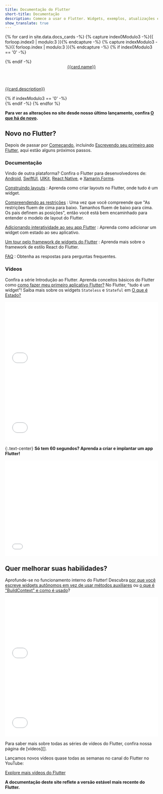 ```yaml
---
title: Documentação do Flutter
short-title: Documentação
description: Comece a usar o Flutter. Widgets, exemplos, atualizações e documentação de API para ajudá-lo a escrever seu primeiro aplicativo Flutter.
show_translate: true
---
```


{% for card in site.data.docs_cards -%}
  {% capture index0Modulo3 -%}{{ forloop.index0 | modulo:3 }}{% endcapture -%}
  {% capture indexModulo3 -%}{{ forloop.index | modulo:3 }}{% endcapture -%}
  {% if index0Modulo3 == '0' -%}
  <div class="card-deck mb-4">
  {% endif -%}
    <a class="card" href="{{card.url}}">
      <div class="card-body">
        <header class="card-title">{{card.name}}</header>
        <p class="card-text">{{card.description}}</p>
      </div>
    </a>
  {% if indexModulo3 == '0' -%}
  </div>
  {% endif -%}
{% endfor %}

**Para ver as alterações no site desde nosso último lançamento,
confira [O que há de novo][].**

[O que há de novo]: {{site.url}}/release/whats-new

## Novo no Flutter?

Depois de passar por [Começando][],
incluindo [Escrevendo seu primeiro app Flutter][],
aqui estão alguns próximos passos.

[Escrevendo seu primeiro app Flutter]: {{site.url}}/get-started/codelab

### Documentação

Vindo de outra plataforma? Confira o Flutter para desenvolvedores de:
[Android][], [SwiftUI][], [UIKit][], [React Native][], e
[Xamarin.Forms][].

[Construindo layouts][]
: Aprenda como criar layouts no Flutter,
  onde tudo é um widget.

[Compreendendo as restrições][]
: Uma vez que você compreende que "As restrições
  fluem de cima para baixo. Tamanhos fluem de baixo para cima. Os pais definem
  as posições", então você está bem encaminhado para entender o modelo de layout do Flutter.

[Adicionando interatividade ao seu app Flutter][interatividade]
: Aprenda como adicionar um widget com estado ao seu aplicativo.


[Um tour pelo framework de widgets do Flutter][]
: Aprenda mais sobre o framework de estilo React do Flutter.

[FAQ][]
: Obtenha as respostas para perguntas frequentes.

[Um tour pelo framework de widgets do Flutter]: {{site.url}}/ui/widgets-intro
[Android]: {{site.url}}/get-started/flutter-for/android-devs
[Construindo layouts]: {{site.url}}/ui/layout
[FAQ]: {{site.url}}/resources/faq
[Começando]: {{site.url}}/get-started/install
[interatividade]: {{site.url}}/ui/interactive
[SwiftUI]: {{site.url}}/get-started/flutter-for/swiftui-devs
[UIKit]: {{site.url}}/get-started/flutter-for/uikit-devs
[React Native]: {{site.url}}/get-started/flutter-for/react-native-devs
[Compreendendo as restrições]: {{site.url}}/ui/layout/constraints
[web]: {{site.url}}/get-started/flutter-for/web-devs
[Xamarin.Forms]: {{site.url}}/get-started/flutter-for/xamarin-forms-devs

### Vídeos

Confira a série Introdução ao Flutter.
Aprenda conceitos básicos do Flutter como
[como fazer meu primeiro aplicativo Flutter?][primeiro-app]
No Flutter, "tudo é um widget"!
Saiba mais sobre os widgets `Stateless` e `Stateful`
em [O que é Estado?][]

<div class="card-deck card-deck--responsive">
    <div class="video-card">
        <div class="card-body">
            <iframe style="max-width: 100%; width: 100%; height: 230px;" src="{{site.youtube-site}}/embed/xWV71C2kp38" frameborder="0" allow="accelerometer; autoplay; encrypted-media; gyroscope; picture-in-picture" allowfullscreen></iframe> 
        </div>
    </div>
    <div class="video-card">
        <div class="card-body">
            <iframe style="max-width: 100%; width: 100%; height: 230px;" src="{{site.youtube-site}}/embed/QlwiL_yLh6E" frameborder="0" allow="accelerometer; autoplay; encrypted-media; gyroscope; picture-in-picture" allowfullscreen></iframe> 
        </div>
    </div>
</div>

[primeiro-app]: {{site.youtube-site}}/watch?v=xWV71C2kp38
[O que é Estado?]: {{site.youtube-site}}/watch?v=QlwiL_yLh6E

{:.text-center}
<b>Só tem 60 segundos? Aprenda a criar e implantar um app Flutter!</b>

<div style="display: flex; align-items: center; justify-content: center; flex-direction: column;">
  <iframe style="max-width: 100%" width="560" height="315" src="{{site.youtube-site}}/embed/ZnufaryH43s" frameborder="0" allow="accelerometer; autoplay; clipboard-write; encrypted-media; gyroscope; picture-in-picture" allowfullscreen></iframe>
</div>

## Quer melhorar suas habilidades?

Aprofunde-se no funcionamento interno do Flutter!
Descubra [por que você escreve widgets autônomos em vez de
usar métodos auxiliares][standalone-widgets] ou
[o que é "BuildContext" e como é usado][buildcontext]?

<div class="card-deck card-deck--responsive">
    <div class="video-card">
        <div class="card-body">
            <iframe style="max-width: 100%; width: 100%; height: 230px;" src="{{site.youtube-site}}/embed/IOyq-eTRhvo" frameborder="0" allow="accelerometer; autoplay; encrypted-media; gyroscope; picture-in-picture" allowfullscreen></iframe> 
        </div>
    </div>
    <div class="video-card">
        <div class="card-body">
            <iframe style="max-width: 100%; width: 100%; height: 230px;" src="{{site.youtube-site}}/embed/rIaaH87z1-g" frameborder="0" allow="accelerometer; autoplay; encrypted-media; gyroscope; picture-in-picture" allowfullscreen></iframe> 
        </div>
    </div>
</div>

[standalone-widgets]: {{site.youtube-site}}/watch?v=IOyq-eTRhvo   
[buildcontext]: {{site.youtube-site}}/watch?v=rIaaH87z1-g

Para saber mais sobre todas as séries de vídeos do Flutter,
confira nossa página de [vídeos][].

Lançamos novos vídeos quase todas as semanas no canal do Flutter no YouTube:

<a class="btn btn-primary" target="_blank" href="https://www.youtube.com/@flutterdev">Explore mais vídeos do Flutter</a>

**A documentação deste site reflete a versão estável mais recente do Flutter.**

[vdeos]: {{site.url}}/resources/videos
